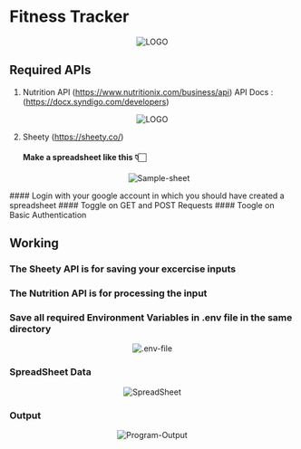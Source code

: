 <h1>Fitness Tracker</h1>
<div align="center">
  <a><img src="https://iili.io/d3GTKf1.png"" alt="LOGO"/></a>
</div>

## Required APIs
1. Nutrition API (https://www.nutritionix.com/business/api)
   API Docs : (https://docx.syndigo.com/developers)
  <div align="center">
    <a><img src="https://iili.io/d3G4ZUQ.png" alt="LOGO"/></a>
  </div>
   
2. Sheety (https://sheety.co/)
   #### Make a spreadsheet like this 👇🏻
    <div align="center">
    <a><img src="https://iili.io/d3MqoSR.png" alt="Sample-sheet"/></a>
  </div>
   #### Login with your google account in which you should have created a spreadsheet
   #### Toggle on GET and POST Requests
   #### Toogle on Basic Authentication

## Working
### The Sheety API is for saving your excercise inputs
### The Nutrition API is for processing the input
### Save all required Environment Variables in .env file in the same directory

<div align="center">
  <a><img src="https://iili.io/d3MHSd7.png"" alt=".env-file"/></a>
</div>

### SpreadSheet Data
<div align="center">
  <a><img src="https://iili.io/d3GtdTQ.png"" alt="SpreadSheet"/></a>
</div>

### Output
<div align="center">
  <a><img src="https://iili.io/d3GLl8x.png"" alt="Program-Output"/></a>
</div>
